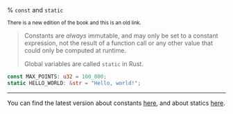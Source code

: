 % `const` and `static`

<small>There is a new edition of the book and this is an old link.</small>

> Constants are _always_ immutable, and may only be set to a constant expression, not the result of a function call or any other value that could only be computed at runtime.
>
> Global variables are called `static` in Rust.

```rust
const MAX_POINTS: u32 = 100_000;
static HELLO_WORLD: &str = "Hello, world!";
```

---

You can find the latest version about constants
[here](ch03-01-variables-and-mutability.html#constants),
and about statics
[here](ch20-01-unsafe-rust.html#accessing-or-modifying-a-mutable-static-variable).


